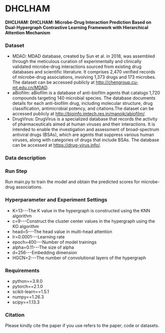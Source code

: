 # DHCLHAM
**DHCLHAM: DHCLHAM: Microbe-Drug Interaction Prediction Based on Dual-Hypergraph Contrastive Learning Framework with Hierarchical Attention Mechanism**

### Dataset ###
  * MDAD: MDAD database, created by Sun et al. in 2018, was assembled through the meticulous curation of experimentally and clinically validated microbe-drug interactions sourced from existing drug databases and scientific literature. It comprises 2,470 verified records of microbe-drug associations, involving 1,373 drugs and 173 microbes. The dataset can be accessed publicly at http://chengroup.cu-mt.edu.cn/MDAD.
  * aBiofilm: aBiofilm is a database of anti-biofilm agents that catalogs 1,720 compounds targeting 140 microbial species. The database documents details for each anti-biofilm drug, including molecular structure, drug classification, antimicrobial potency, and citations.The dataset can be accessed publicly at http://bioinfo.imtech.res.in/manojk/abiofilm/.
  * DrugVirus: DrugVirus is a specialized database that records the activity of pharmaceuticals aimed at human viruses and their interactions. It is intended to enable the investigation and assessment of broad-spectrum antiviral drugs (BSAs), which are agents that suppress various human viruses, along with categories of drugs that include BSAs. The database can be accessed at https://drug-virus.info/.

### Data description ###


### Run Step ###
  Run main.py to train the model and obtain the predicted scores for microbe-drug associations.


### Hyperparameter and Experiment Settings ###
  - K=13---The K value in the hypergraph is constructed using the KNN algorithm
  - c=9---Construct the cluster center values in the hypergraph using the KO algorithm 
  - head=5---The head value in multi-head attention
  - lr=0.0001---Learning rate
  - epoch=400---Number of model trainings
  - alpha=0.11---The size of alpha
  - d=256---Embedding dimension
  - HGCN=2---The number of convolutional layers of the hypergraph


### Requirements ###
  - python==3.9.0
  - pytorch==2.1.0 
  - scikit-learn==1.5.1
  - numpy==1.26.3
  - scipy==1.13.3


### Citation ###
Please kindly cite the paper if you use refers to the paper, code or datasets.
